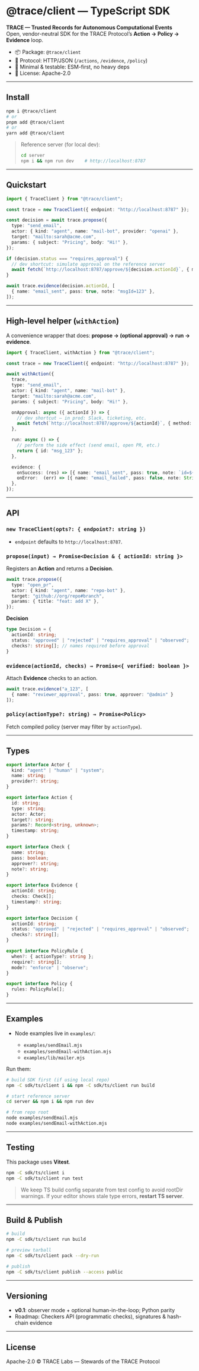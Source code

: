 # @trace/client — TypeScript SDK

**TRACE — Trusted Records for Autonomous Computational Events**  
Open, vendor-neutral SDK for the TRACE Protocol’s **Action → Policy → Evidence** loop.

- 📦 Package: `@trace/client`
- 🔌 Protocol: HTTP/JSON (`/actions`, `/evidence`, `/policy`)
- 🧪 Minimal & testable: ESM-first, no heavy deps
- 🧱 License: Apache-2.0

---

## Install

```bash
npm i @trace/client
# or
pnpm add @trace/client
# or
yarn add @trace/client
````

> Reference server (for local dev):
>
> ```bash
> cd server
> npm i && npm run dev    # http://localhost:8787
> ```

---

## Quickstart

```ts
import { TraceClient } from "@trace/client";

const trace = new TraceClient({ endpoint: "http://localhost:8787" });

const decision = await trace.propose({
  type: "send_email",
  actor: { kind: "agent", name: "mail-bot", provider: "openai" },
  target: "mailto:sarah@acme.com",
  params: { subject: "Pricing", body: "Hi!" },
});

if (decision.status === "requires_approval") {
  // dev shortcut: simulate approval on the reference server
  await fetch(`http://localhost:8787/approve/${decision.actionId}`, { method: "POST" });
}

await trace.evidence(decision.actionId, [
  { name: "email_sent", pass: true, note: "msgId=123" },
]);
```

---

## High-level helper (`withAction`)

A convenience wrapper that does: **propose → (optional approval) → run → evidence**.

```ts
import { TraceClient, withAction } from "@trace/client";

const trace = new TraceClient({ endpoint: "http://localhost:8787" });

await withAction({
  trace,
  type: "send_email",
  actor: { kind: "agent", name: "mail-bot" },
  target: "mailto:sarah@acme.com",
  params: { subject: "Pricing", body: "Hi!" },

  onApproval: async ({ actionId }) => {
    // dev shortcut — in prod: Slack, ticketing, etc.
    await fetch(`http://localhost:8787/approve/${actionId}`, { method: "POST" });
  },

  run: async () => {
    // perform the side effect (send email, open PR, etc.)
    return { id: "msg_123" };
  },

  evidence: {
    onSuccess: (res) => [{ name: "email_sent", pass: true, note: `id=${res.id}` }],
    onError:  (err) => [{ name: "email_failed", pass: false, note: String(err) }],
  },
});
```

---

## API

### `new TraceClient(opts?: { endpoint?: string })`

* `endpoint` defaults to `http://localhost:8787`.

### `propose(input) → Promise<Decision & { actionId: string }>`

Registers an **Action** and returns a **Decision**.

```ts
await trace.propose({
  type: "open_pr",
  actor: { kind: "agent", name: "repo-bot" },
  target: "github://org/repo#branch",
  params: { title: "feat: add X" },
});
```

**Decision**

```ts
type Decision = {
  actionId: string;
  status: "approved" | "rejected" | "requires_approval" | "observed";
  checks?: string[]; // names required before approval
}
```

### `evidence(actionId, checks) → Promise<{ verified: boolean }>`

Attach **Evidence** checks to an action.

```ts
await trace.evidence("a_123", [
  { name: "reviewer_approval", pass: true, approver: "@admin" }
]);
```

### `policy(actionType?: string) → Promise<Policy>`

Fetch compiled policy (server may filter by `actionType`).

---

## Types

```ts
export interface Actor {
  kind: "agent" | "human" | "system";
  name: string;
  provider?: string;
}

export interface Action {
  id: string;
  type: string;
  actor: Actor;
  target?: string;
  params?: Record<string, unknown>;
  timestamp: string;
}

export interface Check {
  name: string;
  pass: boolean;
  approver?: string;
  note?: string;
}

export interface Evidence {
  actionId: string;
  checks: Check[];
  timestamp?: string;
}

export interface Decision {
  actionId: string;
  status: "approved" | "rejected" | "requires_approval" | "observed";
  checks?: string[];
}

export interface PolicyRule {
  when?: { actionType?: string };
  require?: string[];
  mode?: "enforce" | "observe";
}

export interface Policy {
  rules: PolicyRule[];
}
```

---

## Examples

* Node examples live in `examples/`:

  * `examples/sendEmail.mjs`
  * `examples/sendEmail-withAction.mjs`
  * `examples/lib/mailer.mjs`

Run them:

```bash
# build SDK first (if using local repo)
npm -C sdk/ts/client i && npm -C sdk/ts/client run build

# start reference server
cd server && npm i && npm run dev

# from repo root
node examples/sendEmail.mjs
node examples/sendEmail-withAction.mjs
```

---

## Testing

This package uses **Vitest**.

```bash
npm -C sdk/ts/client i
npm -C sdk/ts/client run test
```

> We keep TS build config separate from test config to avoid rootDir warnings.
> If your editor shows stale type errors, **restart TS server**.

---

## Build & Publish

```bash
# build
npm -C sdk/ts/client run build

# preview tarball
npm -C sdk/ts/client pack --dry-run

# publish
npm -C sdk/ts/client publish --access public
```

---

## Versioning

* **v0.1**: observer mode + optional human-in-the-loop; Python parity
* Roadmap: Checkers API (programmatic checks), signatures & hash-chain evidence

---

## License

Apache-2.0 © TRACE Labs — Stewards of the TRACE Protocol
